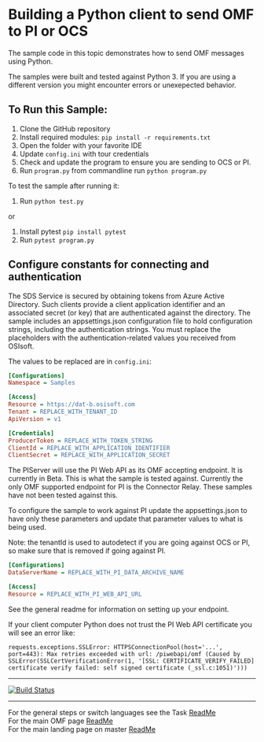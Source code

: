 Building a Python client to send OMF to PI or OCS
==================================================================

The sample code in this topic demonstrates how to send OMF messages
using Python. 

The samples were built and tested against Python 3.  If you are using 
a different version you might encounter errors or unexepected behavior.    
	
To Run this Sample:
-------------------
1. Clone the GitHub repository
2. Install required modules: ``pip install -r requirements.txt``
3. Open the folder with your favorite IDE
4. Update ``config.ini`` with tour credentials
5. Check and update the program to ensure you are sending to OCS or PI.  
6. Run ``program.py``  from commandline run ``python program.py``


To test the sample after running it:
1. Run ``python test.py``

or

1. Install pytest ``pip install pytest``
2. Run ``pytest program.py``


Configure constants for connecting and authentication
-----------------------------------------------------

The SDS Service is secured by obtaining tokens from Azure Active Directory. Such clients 
provide a client application identifier and an associated secret (or key) that are 
authenticated against the directory. The sample includes an appsettings.json configuration 
file to hold configuration strings, including the authentication strings. You must 
replace the placeholders with the authentication-related values you received from OSIsoft. 

The values to be replaced are in ``config.ini``:

```ini
[Configurations]
Namespace = Samples

[Access]
Resource = https://dat-b.osisoft.com
Tenant = REPLACE_WITH_TENANT_ID
ApiVersion = v1

[Credentials]
ProducerToken = REPLACE_WITH_TOKEN_STRING
ClientId = REPLACE_WITH_APPLICATION_IDENTIFIER
ClientSecret = REPLACE_WITH_APPLICATION_SECRET
```


The PIServer will use the PI Web API as its OMF accepting endpoint.  It is currently in Beta.  This is what the sample is tested against.  Currently the only OMF supported endpoint for PI is the Connector Relay.  These samples have not been tested against this.

 To configure the sample to work against PI update the appsettings.json to have only these parameters and update that parameter values to what is being used. 
 
 Note: the tenantId is used to autodetect if you are going against OCS or PI, so make sure that is removed if going against PI.

```ini
[Configurations]
DataServerName = REPLACE_WITH_PI_DATA_ARCHIVE_NAME

[Access]
Resource = REPLACE_WITH_PI_WEB_API_URL
```

See the general readme for information on setting up your endpoint.


If your client computer Python does not trust the PI Web API certificate you will see an error like:

```
requests.exceptions.SSLError: HTTPSConnectionPool(host='...', port=443): Max retries exceeded with url: /piwebapi/omf (Caused by SSLError(SSLCertVerificationError(1, '[SSL: CERTIFICATE_VERIFY_FAILED] certificate verify failed: self signed certificate (_ssl.c:1051)')))
```


-----------
[![Build Status](https://osisoft.visualstudio.com/Engineering%20Incubation/_apis/build/status/OSIsoft_OCS_Samples-CI?branchName=master&jobName=OMF_APIPy)](https://osisoft.visualstudio.com/Engineering%20Incubation/_build/latest?definitionId=4334&branchName=master)

-----------


For the general steps or switch languages see the Task  [ReadMe](../)<br />
For the main OMF page [ReadMe](../../../)<br />
For the main landing page on master [ReadMe](https://github.com/osisoft/OSI-Samples)
